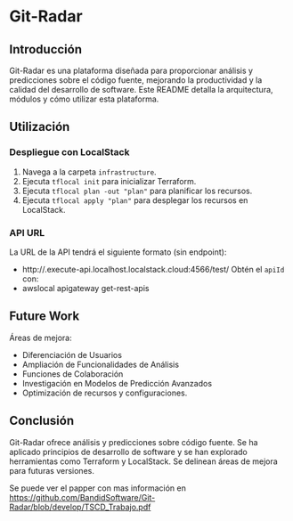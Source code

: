 # Git-Radar

## Introducción

Git-Radar es una plataforma diseñada para proporcionar análisis y predicciones sobre el código fuente, mejorando la productividad y la calidad del desarrollo de software. Este README detalla la arquitectura, módulos y cómo utilizar esta plataforma.

## Utilización

### Despliegue con LocalStack

1. Navega a la carpeta `infrastructure`.
2. Ejecuta `tflocal init` para inicializar Terraform.
3. Ejecuta `tflocal plan -out "plan"` para planificar los recursos.
4. Ejecuta `tflocal apply "plan"` para desplegar los recursos en LocalStack.

### API URL

La URL de la API tendrá el siguiente formato (sin endpoint):
- http://<apiId>.execute-api.localhost.localstack.cloud:4566/test/
Obtén el `apiId` con:
- awslocal apigateway get-rest-apis


## Future Work

Áreas de mejora:

- Diferenciación de Usuarios
- Ampliación de Funcionalidades de Análisis
- Funciones de Colaboración
- Investigación en Modelos de Predicción Avanzados
- Optimización de recursos y configuraciones.

## Conclusión

Git-Radar ofrece análisis y predicciones sobre código fuente. Se ha aplicado principios de desarrollo de software y se han explorado herramientas como Terraform y LocalStack. Se delinean áreas de mejora para futuras versiones.

Se puede ver el papper con mas información en https://github.com/BandidSoftware/Git-Radar/blob/develop/TSCD_Trabajo.pdf
